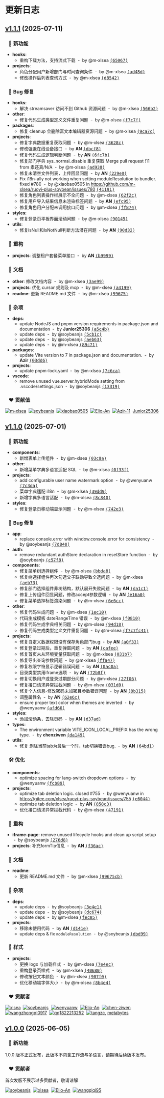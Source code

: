 # 更新日志

## [v1.1.1](https://gitee.com/xlsea/ruoyi-plus-soybean/compare/v1.1.0...v1.1.1) (2025-07-11)

### &nbsp;&nbsp;&nbsp;🚀 新功能

- **hooks**:
  - 重构下载方法，支持流式下载 &nbsp;-&nbsp; by @m-xlsea [<samp>(65067)</samp>](https://github.com/m-xlsea/ruoyi-plus-soybean/commit/650673e2)
- **projects**:
  - 角色分配用户新增部门与时间查询条件 &nbsp;-&nbsp; by @m-xlsea [<samp>(ad48d)</samp>](https://github.com/m-xlsea/ruoyi-plus-soybean/commit/ad48d8e8)
  - 修改操作后列表查询方式 &nbsp;-&nbsp; by @m-xlsea [<samp>(d8542)</samp>](https://github.com/m-xlsea/ruoyi-plus-soybean/commit/d85424ee)

### &nbsp;&nbsp;&nbsp;🐞 Bug 修复

- **hooks**:
  - 解决 streamsaver 访问不到 Github 资源问题 &nbsp;-&nbsp; by @m-xlsea [<samp>(566b2)</samp>](https://github.com/m-xlsea/ruoyi-plus-soybean/commit/566b2c2d)
- **other**:
  - 修复代码生成类型定义文件重复问题 &nbsp;-&nbsp; by @m-xlsea [<samp>(f7c7f)</samp>](https://github.com/m-xlsea/ruoyi-plus-soybean/commit/f7c7fc41)
- **packages**:
  - 修复 cleanup 会删除富文本编辑器资源问题 &nbsp;-&nbsp; by @m-xlsea [<samp>(9ca7c)</samp>](https://github.com/m-xlsea/ruoyi-plus-soybean/commit/9ca7ca8f)
- **projects**:
  - 修复字典数据重复获取问题 &nbsp;-&nbsp; by @m-xlsea [<samp>(3628c)</samp>](https://github.com/m-xlsea/ruoyi-plus-soybean/commit/3628c249)
  - 修改强退在线设备接口 &nbsp;-&nbsp; by **AN** [<samp>(dbcf8)</samp>](https://github.com/m-xlsea/ruoyi-plus-soybean/commit/dbcf8d42)
  - 修复代码生成逻辑判断问题 &nbsp;-&nbsp; by **AN** [<samp>(6fc7b)</samp>](https://github.com/m-xlsea/ruoyi-plus-soybean/commit/6fc7b11b)
  - 修复部门字典 sys_normal_disable 重复获取 Merge pull request !11 from 素还真/N/A &nbsp;-&nbsp; by @m-xlsea [<samp>(ad938)</samp>](https://github.com/m-xlsea/ruoyi-plus-soybean/commit/ad9386eb)
  - 修复未清空文件列表，上传回显问题 &nbsp;-&nbsp; by **AN** [<samp>(229e0)</samp>](https://github.com/m-xlsea/ruoyi-plus-soybean/commit/229e0044)
  - Fix i18n-ally not working when setting moduleResolution to bundler. fixed #780 &nbsp;-&nbsp; by @xiaobao0505 in https://github.com/m-xlsea/ruoyi-plus-soybean/issues/780 [<samp>(41191)</samp>](https://github.com/m-xlsea/ruoyi-plus-soybean/commit/41191d54)
  - 修复角色列表操作栏展示不全问题 &nbsp;-&nbsp; by @m-xlsea [<samp>(62f2c)</samp>](https://github.com/m-xlsea/ruoyi-plus-soybean/commit/62f2c6d5)
  - 修复用户导入结果信息未渲染标签问题 &nbsp;-&nbsp; by **AN** [<samp>(efc95)</samp>](https://github.com/m-xlsea/ruoyi-plus-soybean/commit/efc953c0)
  - 修复角色用户分配未调用接口问题 &nbsp;-&nbsp; by @m-xlsea [<samp>(ff874)</samp>](https://github.com/m-xlsea/ruoyi-plus-soybean/commit/ff87415d)
- **styles**:
  - 修复登录页平板界面滚动问题 &nbsp;-&nbsp; by @m-xlsea [<samp>(90145)</samp>](https://github.com/m-xlsea/ruoyi-plus-soybean/commit/90145fa5)
- **utils**:
  - 修复isNull和IsNotNull判断方法潜在问题 &nbsp;-&nbsp; by **AN** [<samp>(90d32)</samp>](https://github.com/m-xlsea/ruoyi-plus-soybean/commit/90d32ee2)

### &nbsp;&nbsp;&nbsp;💅 重构

- **projects**: 调整租户套餐菜单接口 &nbsp;-&nbsp; by **AN** [<samp>(b9999)</samp>](https://github.com/m-xlsea/ruoyi-plus-soybean/commit/b9999935)

### &nbsp;&nbsp;&nbsp;📖 文档

- **other**: 修改文档内容 &nbsp;-&nbsp; by @m-xlsea [<samp>(3ae99)</samp>](https://github.com/m-xlsea/ruoyi-plus-soybean/commit/3ae9922d)
- **projects**: 优化 cursor 规则及 mcp &nbsp;-&nbsp; by @m-xlsea [<samp>(a3199)</samp>](https://github.com/m-xlsea/ruoyi-plus-soybean/commit/a31994dc)
- **readme**: 更新 README.md 文件 &nbsp;-&nbsp; by @m-xlsea [<samp>(99675)</samp>](https://github.com/m-xlsea/ruoyi-plus-soybean/commit/99675cbc)

### &nbsp;&nbsp;&nbsp;🏡 杂项

- **deps**:
  - update NodeJS and pnpm version requirements in package.json and documentation &nbsp;-&nbsp; by **Junior25306** [<samp>(a5c4b)</samp>](https://github.com/m-xlsea/ruoyi-plus-soybean/commit/a5c4b4e3)
  - update deps &nbsp;-&nbsp; by @soybeanjs [<samp>(5cb1c)</samp>](https://github.com/m-xlsea/ruoyi-plus-soybean/commit/5cb1cebd)
  - update deps &nbsp;-&nbsp; by @soybeanjs [<samp>(aeb63)</samp>](https://github.com/m-xlsea/ruoyi-plus-soybean/commit/aeb63690)
  - update deps &nbsp;-&nbsp; by @m-xlsea [<samp>(89c71)</samp>](https://github.com/m-xlsea/ruoyi-plus-soybean/commit/89c716e1)
- **packages**:
  - update Vite version to 7 in package.json and documentation. &nbsp;-&nbsp; by **Azir** [<samp>(03dd6)</samp>](https://github.com/m-xlsea/ruoyi-plus-soybean/commit/03dd64c5)
- **projects**:
  - update pnpm-lock.yaml &nbsp;-&nbsp; by @m-xlsea [<samp>(7c6ca)</samp>](https://github.com/m-xlsea/ruoyi-plus-soybean/commit/7c6ca91e)
- **vscode**:
  - remove unused vue.server.hybridMode setting from .vscode/settings.json &nbsp;-&nbsp; by @soybeanjs [<samp>(13319)</samp>](https://github.com/m-xlsea/ruoyi-plus-soybean/commit/133196f3)

### &nbsp;&nbsp;&nbsp;❤️ 贡献值

[![m-xlsea](https://github.com/m-xlsea.png?size=48)](https://github.com/m-xlsea)&nbsp;&nbsp;[![soybeanjs](https://github.com/soybeanjs.png?size=48)](https://github.com/soybeanjs)&nbsp;&nbsp;[![xiaobao0505](https://github.com/xiaobao0505.png?size=48)](https://github.com/xiaobao0505)&nbsp;&nbsp;[![Elio-An](https://github.com/Elio-An.png?size=48)](https://gitee.com/elio-an)&nbsp;&nbsp;[![Azir-11](https://github.com/Azir-11.png?size=48)](https://github.com/Azir-11)&nbsp;&nbsp;[Junior25306](mailto:dayu429@qq.com)

## [v1.1.0](https://gitee.com/xlsea/ruoyi-plus-soybean/compare/v1.0.0...v1.1.0) (2025-07-01)

### &nbsp;&nbsp;&nbsp;🚀 新功能

- **components**:
  - 新增表单上传组件 &nbsp;-&nbsp; by @m-xlsea [<samp>(03c8a)</samp>](https://gitee.com/xlsea/ruoyi-plus-soybean/commit/03c8a7f5)
- **other**:
  - 新增菜单字典多语言适配 SQL &nbsp;-&nbsp; by @m-xlsea [<samp>(0f33f)</samp>](https://gitee.com/xlsea/ruoyi-plus-soybean/commit/0f33f4a3)
- **projects**:
  - add configurable user name watermark option &nbsp;-&nbsp; by @wenyuanw [<samp>(7c3da)</samp>](https://gitee.com/xlsea/ruoyi-plus-soybean/commit/7c3dac42)
  - 菜单字典适配 i18n &nbsp;-&nbsp; by @m-xlsea [<samp>(39dd9)</samp>](https://gitee.com/xlsea/ruoyi-plus-soybean/commit/39dd9acc)
  - 新增字典多语言适配 &nbsp;-&nbsp; by @m-xlsea [<samp>(8c840)</samp>](https://gitee.com/xlsea/ruoyi-plus-soybean/commit/8c84063a)
- **styles**:
  - 修复登录页移动端显示问题 &nbsp;-&nbsp; by @m-xlsea [<samp>(742e3)</samp>](https://gitee.com/xlsea/ruoyi-plus-soybean/commit/742e3858)

### &nbsp;&nbsp;&nbsp;🐞 Bug 修复

- **app**:
  - replace console.error with window.console.error for consistency &nbsp;-&nbsp; by @soybeanjs [<samp>(7d840)</samp>](https://gitee.com/xlsea/ruoyi-plus-soybean/commit/7d84062e)
- **auth**:
  - remove redundant authStore declaration in resetStore function &nbsp;-&nbsp; by @soybeanjs [<samp>(c57f8)</samp>](https://gitee.com/xlsea/ruoyi-plus-soybean/commit/c57f88aa)
- **components**:
  - 修复菜单树选择组件 &nbsp;-&nbsp; by @m-xlsea [<samp>(bbda8)</samp>](https://gitee.com/xlsea/ruoyi-plus-soybean/commit/bbda803e)
  - 修复树选择组件再次勾选父子联动导致全选问题 &nbsp;-&nbsp; by @m-xlsea [<samp>(aeb73)</samp>](https://gitee.com/xlsea/ruoyi-plus-soybean/commit/aeb736eb)
  - 修复部门选择组件非树结构，默认展开失败问题 &nbsp;-&nbsp; by **AN** [<samp>(da1c1)</samp>](https://gitee.com/xlsea/ruoyi-plus-soybean/commit/da1c16e0)
  - 修复上传组件回显问题，修改accept参数逻辑 &nbsp;-&nbsp; by **AN** [<samp>(e16a0)</samp>](https://gitee.com/xlsea/ruoyi-plus-soybean/commit/e16a0fa6)
  - 修复菜单选择标签渲染问题 &nbsp;-&nbsp; by @m-xlsea [<samp>(6e6cc)</samp>](https://gitee.com/xlsea/ruoyi-plus-soybean/commit/6e6cc4d9)
- **other**:
  - 修复代码生成问题 &nbsp;-&nbsp; by @m-xlsea [<samp>(1ec10)</samp>](https://gitee.com/xlsea/ruoyi-plus-soybean/commit/1ec10991)
  - 代码生成模板 dateRangeTime 错误 &nbsp;-&nbsp; by @m-xlsea [<samp>(f0810)</samp>](https://gitee.com/xlsea/ruoyi-plus-soybean/commit/f0810bce)
  - 修复代码生成字典相关问题 &nbsp;-&nbsp; by @m-xlsea [<samp>(94d18)</samp>](https://gitee.com/xlsea/ruoyi-plus-soybean/commit/94d1863e)
  - 修复代码生成类型定义文件重复问题 &nbsp;-&nbsp; by @m-xlsea [<samp>(f7c7fc41)</samp>](https://gitee.com/xlsea/ruoyi-plus-soybean/commit/f7c7fc41)
- **projects**:
  - 修复自定义数据权限没有保存角色部门bug &nbsp;-&nbsp; by **AN** [<samp>(a0f33)</samp>](https://gitee.com/xlsea/ruoyi-plus-soybean/commit/a0f33664)
  - 修复登录过期后，重复弹窗问题 &nbsp;-&nbsp; by **AN** [<samp>(cafee)</samp>](https://gitee.com/xlsea/ruoyi-plus-soybean/commit/cafee1db)
  - 修复首页未从环境变量获取问题 &nbsp;-&nbsp; by @m-xlsea [<samp>(031b7)</samp>](https://gitee.com/xlsea/ruoyi-plus-soybean/commit/031b7f69)
  - 修复导出查询参数问题 &nbsp;-&nbsp; by @m-xlsea [<samp>(ffa47)</samp>](https://gitee.com/xlsea/ruoyi-plus-soybean/commit/ffa47c37)
  - 修复权限字符显示逻辑错误问题 &nbsp;-&nbsp; by **AN** [<samp>(0ac0a)</samp>](https://gitee.com/xlsea/ruoyi-plus-soybean/commit/0ac0a093)
  - 目录类型禁用iframe选项 &nbsp;-&nbsp; by **AN** [<samp>(72b8f)</samp>](https://gitee.com/xlsea/ruoyi-plus-soybean/commit/72b8f56e)
  - 修复切换用户或登录过期部分问题 &nbsp;-&nbsp; by @m-xlsea [<samp>(27f06)</samp>](https://gitee.com/xlsea/ruoyi-plus-soybean/commit/27f06195)
  - 修复接口请求异常拦截问题 &nbsp;-&nbsp; by @m-xlsea [<samp>(031d0)</samp>](https://gitee.com/xlsea/ruoyi-plus-soybean/commit/031d071a)
  - 修复个人信息-修改密码未加密且参数错误问题 &nbsp;-&nbsp; by **AN** [<samp>(8b315)</samp>](https://gitee.com/xlsea/ruoyi-plus-soybean/commit/8b3151b8)
  - 调整属性名 &nbsp;-&nbsp; by **AN** [<samp>(62e6c)</samp>](https://gitee.com/xlsea/ruoyi-plus-soybean/commit/62e6c776)
  - ensure proper text color when themes are inverted &nbsp;-&nbsp; by @wenyuanw [<samp>(afd60)</samp>](https://gitee.com/xlsea/ruoyi-plus-soybean/commit/afd60421)
- **styles**:
  - 添加滚动条，去除页码 &nbsp;-&nbsp; by **AN** [<samp>(d37ad)</samp>](https://gitee.com/xlsea/ruoyi-plus-soybean/commit/d37adc36)
- **types**:
  - The environment variable VITE_ICON_LOCAL_PREFIX has the wrong type. &nbsp;-&nbsp; by **chenziwen** [<samp>(da149)</samp>](https://gitee.com/xlsea/ruoyi-plus-soybean/commit/da149e5b)
- **utils**:
  - 修复 删除当前tab为最后一个时，tab切换错误bug. &nbsp;-&nbsp; by **AN** [<samp>(64bd1)</samp>](https://gitee.com/xlsea/ruoyi-plus-soybean/commit/64bd119c)

### &nbsp;&nbsp;&nbsp;🛠 优化

- **components**:
  - optimize spacing for lang-switch dropdown options &nbsp;-&nbsp; by @wenyuanw [<samp>(fcb89)</samp>](https://gitee.com/xlsea/ruoyi-plus-soybean/commit/fcb89883)
- **projects**:
  - optimize tab deletion logic. closed #755 &nbsp;-&nbsp; by @wenyuanw in https://gitee.com/xlsea/ruoyi-plus-soybean/issues/755 [<samp>(e6044)</samp>](https://gitee.com/xlsea/ruoyi-plus-soybean/commit/e6044d0f)
  - optimize tab deletion logic &nbsp;-&nbsp; by **AN** [<samp>(858c3)</samp>](https://gitee.com/xlsea/ruoyi-plus-soybean/commit/858c3180)
  - 优化接口请求异常拦截代码 &nbsp;-&nbsp; by @m-xlsea [<samp>(47191)</samp>](https://gitee.com/xlsea/ruoyi-plus-soybean/commit/471912e1)

### &nbsp;&nbsp;&nbsp;💅 重构

- **iframe-page**: remove unused lifecycle hooks and clean up script setup &nbsp;-&nbsp; by @soybeanjs [<samp>(276d8)</samp>](https://gitee.com/xlsea/ruoyi-plus-soybean/commit/276d836c)
- **projects**: 补充formTip信息 &nbsp;-&nbsp; by **AN** [<samp>(f36ac)</samp>](https://gitee.com/xlsea/ruoyi-plus-soybean/commit/f36ac9ab)

### &nbsp;&nbsp;&nbsp;📖 文档

- **readme**:
  - 更新 README.md 文件 &nbsp;-&nbsp; by @m-xlsea [<samp>(99675cb)</samp>](https://gitee.com/xlsea/ruoyi-plus-soybean/commit/99675cb)

### &nbsp;&nbsp;&nbsp;🏡 杂项

- **deps**:
  - update deps &nbsp;-&nbsp; by @soybeanjs [<samp>(3e4e1)</samp>](https://gitee.com/xlsea/ruoyi-plus-soybean/commit/3e4e17ab)
  - update deps &nbsp;-&nbsp; by @soybeanjs [<samp>(dc674)</samp>](https://gitee.com/xlsea/ruoyi-plus-soybean/commit/dc674ce8)
  - update deps &nbsp;-&nbsp; by @m-xlsea [<samp>(fec05)</samp>](https://gitee.com/xlsea/ruoyi-plus-soybean/commit/fec0563e)
- **projects**:
  - 移除未使用代码 &nbsp;-&nbsp; by **AN** [<samp>(d141e)</samp>](https://gitee.com/xlsea/ruoyi-plus-soybean/commit/d141ed5b)
  - update deps & fix `moduleResolution` &nbsp;-&nbsp; by @soybeanjs [<samp>(dbd99)</samp>](https://gitee.com/xlsea/ruoyi-plus-soybean/commit/dbd995c1)

### &nbsp;&nbsp;&nbsp;🎨 样式

- **projects**:
  - 更换 logo 与加载样式 &nbsp;-&nbsp; by @m-xlsea [<samp>(7e4ec)</samp>](https://gitee.com/xlsea/ruoyi-plus-soybean/commit/7e4ecae6)
  - 重构登录页样式 &nbsp;-&nbsp; by @m-xlsea [<samp>(40680)</samp>](https://gitee.com/xlsea/ruoyi-plus-soybean/commit/406800de)
  - 修改按钮文本颜色 &nbsp;-&nbsp; by @m-xlsea [<samp>(907f0)</samp>](https://gitee.com/xlsea/ruoyi-plus-soybean/commit/907f0439)
  - 优化移动端字体大小 &nbsp;-&nbsp; by @m-xlsea [<samp>(8b4e4)</samp>](https://gitee.com/xlsea/ruoyi-plus-soybean/commit/8b4e41ce)

### &nbsp;&nbsp;&nbsp;❤️ 贡献者

[![xlsea](https://github.com/m-xlsea.png?size=48)](https://gitee.com/xlsea)&nbsp;&nbsp;[![soybeanjs](https://github.com/soybeanjs.png?size=48)](https://github.com/soybeanjs)&nbsp;&nbsp;[![wenyuanw](https://github.com/wenyuanw.png?size=48)](https://github.com/wenyuanw)&nbsp;&nbsp;[![Elio-An](https://github.com/Elio-An.png?size=48)](https://gitee.com/elio-an)&nbsp;&nbsp;[![chen-ziwen](https://github.com/chen-ziwen.png?size=48)](https://github.com/chen-ziwen)&nbsp;&nbsp;
[![wangzhongqi0917](https://gitee.com/wangzhongqi0917.png?width=48)](https://gitee.com/wangzhongqi0917)&nbsp;&nbsp;[![qq1822213252](https://gitee.com/qq1822213252.png?width=48)](https://gitee.com/qq1822213252)&nbsp;&nbsp;[![tangzc](https://gitee.com/tangzc.png?width=48)](https://gitee.com/tangzc),&nbsp;[metabytes](https://gitee.com/metabytes)


## [v1.0.0](https://gitee.com/xlsea/ruoyi-plus-soybean/releases/tag/v1.0.0) (2025-06-05)

### &nbsp;&nbsp;&nbsp;🚀 新功能

1.0.0 版本正式发布，此版本不包含工作流与多语言，请期待后续版本发布。

### &nbsp;&nbsp;&nbsp;❤️ 贡献者

首次发版不展示过多贡献者，敬请谅解

[![soybeanjs](https://github.com/honghuangdc.png?size=48)](https://github.com/honghuangdc)&nbsp;&nbsp;[![xlsea](https://github.com/m-xlsea.png?size=48)](https://gitee.com/xlsea)&nbsp;&nbsp;[![Elio-An](https://github.com/Elio-An.png?size=48)](https://gitee.com/elio-an)&nbsp;&nbsp;[![wangqiqi95](https://github.com/wangqiqi95.png?size=48)](https://github.com/wangqiqi95)&nbsp;
